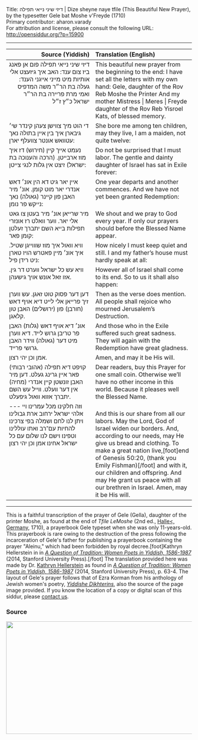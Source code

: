 <html>
<head></head>
<body>
Title: דיזי שיני נייאי תפילה | Dize sheyne naye tfile (This Beautiful New Prayer), by the typesetter Gele bat Moshe v'Freyde (1710)<br />
Primary contributor: aharon.varady<br />
For attribution and license, please consult the following URL: <a href="http://opensiddur.org/?p=15900">http://opensiddur.org/?p=15900</a>
<p />
<hr />

<table  class="copyright" style="margin-left: auto;margin-right: auto;" class="draggable">
<thead><tr><th id="x" style="text-align: right;">Source (Yiddish)</th><th style="text-align: left;">Translation (English)</th></tr></thead>
<tbody>
<tr><td style="vertical-align:top;" width="46%">
<div class="yiddish" style="text-align: right;"><span lang="he">
דיזי שיני נייאי תפילה פום אן פאנג ביז צום ענד:
האב איך גיזעצט אלי אותיות מיט מייני אייגני הענד:
געלה בת הר״ר משה המדפיס
ואמי מרת פריירה בת הר״ר ישראל כ״ץ ז״ל
</span></div></td>

<td style="vertical-align:top;" width="53%"><div class="english">
This beautiful new prayer from the beginning to the end:
I have set all the letters with my own hand:
Gele, daughter of the Rov Reb Moshe the Printer 
And my mother Mistress | Meres | Freyde daughter of the Rov Reb Yisroel Kats, of blessed memory.
</div></td></tr>


<tr><td style="vertical-align:top;" width="46%">
<div class="yiddish"><span lang="he">
די הוט מיך צווישן צעהן קינדר שי׳ גיבארן
איך בין איין בתולה נאך עטוואש אונטר צוועלף יארן:
</span></div></td>

<td style="vertical-align:top;" width="53%"><div class="english">
She bore me among ten children, may they live,
I am a maiden, not quite twelve:
</div></td></tr>


<tr><td style="vertical-align:top;" width="46%">
<div class="yiddish"><span lang="he">
נעמט אייך קיין (חירוש) דז איך מוז ארבייטן.
(הרכה והענוכה בת ישראל) זיצט אין גלות לנגי צייטן:
</span></div></td>

<td style="vertical-align:top;" width="53%"><div class="english">
Do not be surprised that I must labor.
The gentle and dainty daughter of Israel has sat in Exile forever:
</div></td></tr>


<tr><td style="vertical-align:top;" width="46%">
<div class="yiddish"><span lang="he">
איין יאר גיט דא הין אונ׳ דאש אנדרי יאר מוט קומן.
אונ׳ מיר האבן פון קיינר (גאולה) נאך נייקש פר נומן:
</span></div></td>

<td style="vertical-align:top;" width="53%"><div class="english">
One year departs and another commences.
And we have not yet been granted Redemption:
</div></td></tr>


<tr><td style="vertical-align:top;" width="46%">
<div class="yiddish"><span lang="he">
מיר שרייאן אונ׳ מיר בעטן צו גאט אלי יאר.
ווער וואלט רז אונזרי תפילות בייא השם יתברך זעלטן קומן פאר:
</span></div></td>

<td style="vertical-align:top;" width="53%"><div class="english">
We shout and we pray to God every year.
If only our prayers should before the Blessed Name appear.
</div></td></tr>


<tr><td style="vertical-align:top;" width="46%">
<div class="yiddish"><span lang="he">
וויא וואול איך מוז שוווייגן שטיל.
איך אונ׳ מיין פאטרש הויז טארן ניט רידן פיל:
</span></div></td>

<td style="vertical-align:top;" width="53%"><div class="english">
How nicely I must keep quiet and still.
I and my father’s house must hardly speak at all:
</div></td></tr>


<tr><td style="vertical-align:top;" width="46%">
<div class="yiddish"><span lang="he">
וויא עש כל ישראל ווערט דר גין.
אזו זאל אונש אויך גישעהן.
</span></div></td>

<td style="vertical-align:top;" width="53%"><div class="english">
However all of Israel shall come to its end.
So to us it shall also happen:
</div></td></tr>


<tr><td style="vertical-align:top;" width="46%">
<div class="yiddish"><span lang="he">
דען דער פסוק טוט זאגן.
עש ווערן זיך פרייאן אלי לייט דיא אויף דאש (חורבן) פון (ירושלים) האבן טון קלאגן.
</span></div></td>

<td style="vertical-align:top;" width="53%"><div class="english">
Then as the verse does mention.
All people shall rejoice who mourned Jerusalem’s Destruction.
</div></td></tr>


<tr><td style="vertical-align:top;" width="46%">
<div class="yiddish"><span lang="he">
אונ׳ דיא אויף דאש (גלות) האבן פר טריבן גרוש לייד.
דיא ווערן מיט דער (גאולה) ווידר האבן גרושי פרייד.
</span></div></td>

<td style="vertical-align:top;" width="53%"><div class="english">
And those who in the Exile suffered such great sadness.
They will again with the Redemption have great gladness.
</div></td></tr>


<tr><td style="vertical-align:top;" width="46%">
<div class="yiddish"><span lang="he">
אמן וכן יהי רצון.
</span></div></td>

<td style="vertical-align:top;" width="53%"><div class="english">
Amen, and may it be His will.
</div></td></tr>


<tr><td style="vertical-align:top;" width="46%">
<div class="yiddish"><span lang="he">
(אהובי רבותי) קויפט דיא תפילה פאר איין גרינג געלט.
דען מיר האבן זונשטן קיין אנדרי (מחיה) אין דער וועלט.
ווייל עש השם יתברך אזוא וואול גיפעלט.
</span></div></td>

<td style="vertical-align:top;" width="53%"><div class="english">
Dear readers, buy this Prayer for one small coin.
Otherwise we’ll have no other income in this world.
Because it pleases well the Blessed Name.
</div></td></tr>


<tr><td style="vertical-align:top;" width="46%">
<div class="liturgy"><span lang="he">
---
וזה חלקינו מכל עמרינו׃
 ויי אלהי ישראל ירחוב ארת גבולינו׃
 ויתן לנו לחם ושמלה בפי צרכינו׃
 להחיות עם־רב ואתו עוללינו וטפינו׃
 וישם לנו שלום עם כל ישראל אחינו׃ אמן וכן יהי רצון׃
</span></div></td>

<td style="vertical-align:top;" width="53%"><div class="english">
&nbsp;<br />
And this is our share from all our labors. 
May the Lord, God of Israel widen our borders. 
And, according to our needs, may He give us bread and clothing. 
To make a great nation live,[foot]end of Genesis 50:20, (thank you Emily Fishman)[/foot] and with it, our children and offspring. 
And may He grant us peace with all our brethren in Israel. Amen, may it be His will.
</div></td>
</tr>
</tbody></table>

<hr />

This is a faithful transcription of the prayer of Gele (Gella), daughter of the printer Moshe, as found at the end of <em>Tfile LeMoshe</em> (2nd ed., <a href="https://en.wikipedia.org/wiki/Halle_(Saale)">Halle&lt;, Germany</a>, 1710), a prayerbook Gele typeset when she was only 11-years-old. This prayerbook is rare owing to the destruction of the press following the incarceration of Gele's father for publishing a prayerbook containing the prayer "Aleinu," which had been forbidden by royal decree.[foot]Kathryn Hellerstein in in <a href="https://books.google.com/books?id=XvKyAwAAQBAJ&lpg=PP1&pg=PA66#v=onepage&q&f=false"><em>A Question of Tradition: Women Poets in Yiddish, 1586-1987</em></a> (2014, Stanford University Press).[/foot] The translation provided here was made by Dr. <a href="https://ccat.sas.upenn.edu/jwst/people/kathryn-hellerstein">Kathryn Hellerstein</a> as found in <a href="https://books.google.com/books?id=XvKyAwAAQBAJ&lpg=PP1&pg=PA63#v=onepage&q&f=false"><em>A Question of Tradition: Women Poets in Yiddish, 1586-1987</em></a> (2014, Stanford University Press), p. 63-4. The layout of Gele's prayer follows that of Ezra Korman from his anthology of Jewish women's poetry, <a href="https://archive.org/stream/nybc210869#page/n102/mode/2up"><em>Yiddishe Dikhterins</em></a>, also the source of the page image provided. If you know the location of a copy or digital scan of this siddur, please <a href="https://opensiddur.org/contact/">contact us</a>.

<h3>Source</h3>

<img src="https://opensiddur.org/wp-content/uploads/2017/07/Geles-Prayer-colophon-Tefilah-LMoshe-2nd-ed.-Halle-1710-1024x488.png" alt="" width="640" height="305" class="alignnone size-large wp-image-15902" />
</body>
</html>